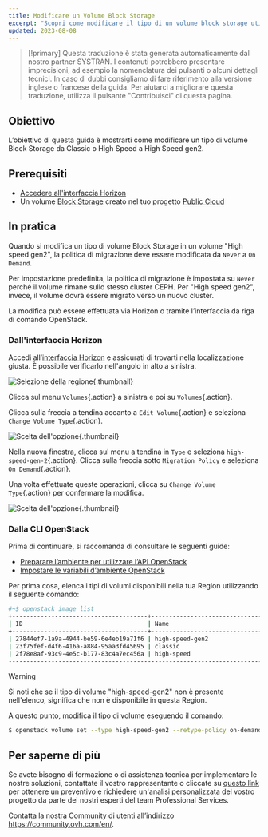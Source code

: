 ```yaml
---
title: Modificare un Volume Block Storage
excerpt: "Scopri come modificare il tipo di un volume block storage utilizzando Openstack"
updated: 2023-08-08
---
```


> [!primary]
> Questa traduzione è stata generata automaticamente dal nostro partner SYSTRAN. I contenuti potrebbero presentare imprecisioni, ad esempio la nomenclatura dei pulsanti o alcuni dettagli tecnici. In caso di dubbi consigliamo di fare riferimento alla versione inglese o francese della guida. Per aiutarci a migliorare questa traduzione, utilizza il pulsante "Contribuisci" di questa pagina.
>

## Obiettivo

L’obiettivo di questa guida è mostrarti come modificare un tipo di volume Block Storage da Classic o High Speed a High Speed gen2.

## Prerequisiti

- [Accedere all'interfaccia Horizon](introducing_horizon1.)
- Un volume [Block Storage](create_and_configure_an_additional_disk_on_an_instance1.) creato nel tuo progetto [Public Cloud](https://www.ovhcloud.com/it/public-cloud/)

## In pratica

Quando si modifica un tipo di volume Block Storage in un volume "High speed gen2", la politica di migrazione deve essere modificata da `Never` a `On Demand`.

Per impostazione predefinita, la politica di migrazione è impostata su `Never` perché il volume rimane sullo stesso cluster CEPH. Per "High speed gen2", invece, il volume dovrà essere migrato verso un nuovo cluster.

La modifica può essere effettuata via Horizon o tramite l’interfaccia da riga di comando OpenStack.

### Dall'interfaccia Horizon

Accedi all’[interfaccia Horizon](https://horizon.cloud.ovh.net/auth/login/) e assicurati di trovarti nella localizzazione giusta. È possibile verificarlo nell'angolo in alto a sinistra.

![Selezione della regione](switch_volume_type_images_region2021.png){.thumbnail}

Clicca sul menu `Volumes`{.action} a sinistra e poi su `Volumes`{.action}.

Clicca sulla freccia a tendina accanto a `Edit Volume`{.action} e seleziona `Change Volume Type`{.action}.

![Scelta dell'opzione](selectoption.png){.thumbnail}

Nella nuova finestra, clicca sul menu a tendina in `Type` e seleziona `high-speed-gen-2`{.action}. Clicca sulla freccia sotto `Migration Policy` e seleziona `On Demand`{.action}.

Una volta effettuate queste operazioni, clicca su `Change Volume Type`{.action} per confermare la modifica.

![Scelta dell'opzione](changevolume.png){.thumbnail}

### Dalla CLI OpenStack

Prima di continuare, si raccomanda di consultare le seguenti guide:

- [Preparare l’ambiente per utilizzare l’API OpenStack](prepare_the_environment_for_using_the_openstack_api1.)
- [Impostare le variabili d’ambiente OpenStack](loading_openstack_environment_variables1.)

Per prima cosa, elenca i tipi di volumi disponibili nella tua Region utilizzando il seguente comando:

```bash
#~$ openstack image list
+--------------------------------------+-----------------------------------------------+----------+
| ID                                   | Name                                          | Is Public |
+--------------------------------------+-----------------------------------------------+----------+
| 27844ef7-1a9a-4944-be59-6e4eb19a71f6 | high-speed-gen2                                    | True |
| 23f75fef-d4f6-416a-a884-95aa3fd45695 | classic                                            | True |
| 2f78e8af-93c9-4e5c-b177-83c4a7ec456a | high-speed                                         | True |
----------------------------------------------------------------------------------------------------
```

> [!warning]
> Si noti che se il tipo di volume "high-speed-gen2" non è presente nell'elenco, significa che non è disponibile in questa Region.
>

A questo punto, modifica il tipo di volume eseguendo il comando:

```bash
$ openstack volume set --type high-speed-gen2 --retype-policy on-demand VOLUME_NAME_OR_ID
```

## Per saperne di più

Se avete bisogno di formazione o di assistenza tecnica per implementare le nostre soluzioni, contattate il vostro rappresentante o cliccate su [questo link](https://www.ovhcloud.com/it/professional-services/) per ottenere un preventivo e richiedere un'analisi personalizzata del vostro progetto da parte dei nostri esperti del team Professional Services.

Contatta la nostra Community di utenti all’indirizzo <https://community.ovh.com/en/>.
